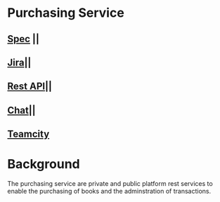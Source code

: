 # Purchasing Service
## [Spec](http://jira.blinkbox.local/confluence/display/PT/Purchasing+Service+-+Specification) ||
## [Jira](http://jira.blinkbox.local/jira/secure/RapidBoard.jspa?rapidView=119&useStoredSettings=true)||
## [Rest API](http://jira.blinkbox.local/confluence/display/PT/Purchasing+Service+-+REST+API)||
## [Chat](https://blinkbox.slack.com/messages/books-buy-and-read/)||
## [Teamcity]()

# Background
The purchasing service are private and public platform rest services to enable the purchasing of books and the adminstration of transactions.
